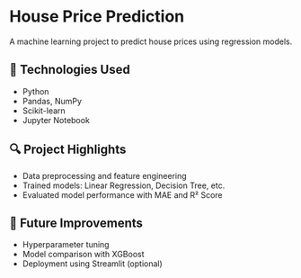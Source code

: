 # House Price Prediction

A machine learning project to predict house prices using regression models.

## 📂 Technologies Used
- Python
- Pandas, NumPy
- Scikit-learn
- Jupyter Notebook

## 🔍 Project Highlights
- Data preprocessing and feature engineering
- Trained models: Linear Regression, Decision Tree, etc.
- Evaluated model performance with MAE and R² Score

## 📌 Future Improvements
- Hyperparameter tuning
- Model comparison with XGBoost
- Deployment using Streamlit (optional)
